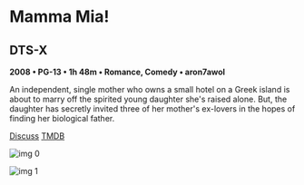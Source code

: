 # Mamma Mia!

## DTS-X

**2008 • PG-13 • 1h 48m • Romance, Comedy • aron7awol**

An independent, single mother who owns a small hotel on a Greek island is about to marry off the spirited young daughter she's raised alone. But, the daughter has secretly invited three of her mother's ex-lovers in the hopes of finding her biological father.

[Discuss](https://www.avsforum.com/threads/bass-eq-for-filtered-movies.2995212/post-57922174)  [TMDB](11631)

![img 0](https://i.imgur.com/lahbjMv.jpg)

![img 1](https://i.imgur.com/KGPUuf6.jpg)

